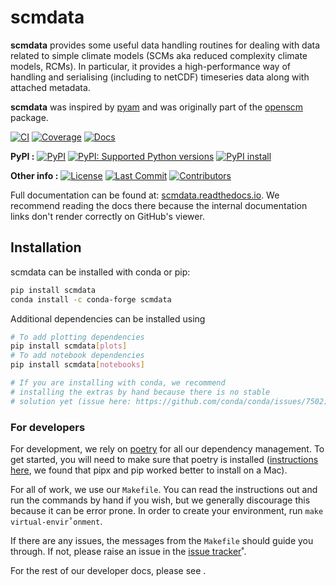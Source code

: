 # scmdata

<!---
Can use start-after and end-before directives in docs, see
https://myst-parser.readthedocs.io/en/latest/syntax/organising_content.html#inserting-other-documents-directly-into-the-current-document
-->

<!--- sec-begin-description -->

**scmdata** provides some useful data handling routines for dealing with data related to simple climate models
(SCMs aka reduced complexity climate models, RCMs). In particular, it provides a high-performance way of
handling and serialising (including to netCDF) timeseries data along with attached metadata.

**scmdata** was inspired by [pyam](https://github.com/IAMconsortium/pyam) and was originally part of the
[openscm](https://github.com/openscm/openscm>) package.

[![CI](https://github.com/openscm/scmdata/actions/workflows/ci.yaml/badge.svg?branch=main)](https://github.com/openscm/scmdata/actions/workflows/ci.yaml)
[![Coverage](https://codecov.io/gh/climate-resource/scmdata/branch/main/graph/badge.svg)](https://codecov.io/gh/openscm/scmdata)
[![Docs](https://readthedocs.org/projects/scmdata/badge/?version=latest)](https://scmdata.readthedocs.io)

**PyPI :**
[![PyPI](https://img.shields.io/pypi/v/scmdata.svg)](https://pypi.org/project/scmdata/)
[![PyPI: Supported Python versions](https://img.shields.io/pypi/pyversions/scmdata.svg)](https://pypi.org/project/scmdata/)
[![PyPI install](https://github.com/openscm/scmdata/actions/workflows/install.yaml/badge.svg?branch=main)](https://github.com/openscm/scmdata/actions/workflows/install.yaml)

**Other info :**
[![License](https://img.shields.io/github/license/openscm/scmdata.svg)](https://github.com/openscm/scmdata/blob/main/LICENSE)
[![Last Commit](https://img.shields.io/github/last-commit/openscm/scmdata.svg)](https://github.com/openscm/scmdata/commits/main)
[![Contributors](https://img.shields.io/github/contributors/openscm/scmdata.svg)](https://github.com/openscm/scmdata/graphs/contributors)


<!--- sec-end-description -->

Full documentation can be found at:
[scmdata.readthedocs.io](https://scmdata.readthedocs.io/en/latest/).
We recommend reading the docs there because the internal documentation links
don't render correctly on GitHub's viewer.

## Installation

<!--- sec-begin-installation -->

scmdata can be installed with conda or pip:

```bash
pip install scmdata
conda install -c conda-forge scmdata
```

Additional dependencies can be installed using

```bash
# To add plotting dependencies
pip install scmdata[plots]
# To add notebook dependencies
pip install scmdata[notebooks]

# If you are installing with conda, we recommend
# installing the extras by hand because there is no stable
# solution yet (issue here: https://github.com/conda/conda/issues/7502)
```

<!--- sec-end-installation -->

### For developers

<!--- sec-begin-installation-dev -->

For development, we rely on [poetry](https://python-poetry.org) for all our
dependency management. To get started, you will need to make sure that poetry
is installed
([instructions here](https://python-poetry.org/docs/#installing-with-the-official-installer),
we found that pipx and pip worked better to install on a Mac).

For all of work, we use our `Makefile`.
You can read the instructions out and run the commands by hand if you wish,
but we generally discourage this because it can be error prone.
In order to create your environment, run `make virtual-envir˚onment`.

If there are any issues, the messages from the `Makefile` should guide you
through. If not, please raise an issue in the [issue tracker](https://github.com/openscm/scmdata/issues)˚.

For the rest of our developer docs, please see [](development-reference).

[issue_tracker]: https://github.com/openscm/scmdata/issues

<!--- sec-end-installation-dev -->
